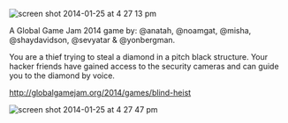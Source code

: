 ![screen shot 2014-01-25 at 4 27 13 pm](https://f.cloud.github.com/assets/1366521/2001806/518ccce8-85cf-11e3-9053-e67760077742.png)

A Global Game Jam 2014 game by:
@anatah, @noamgat, @misha, @shaydavidson, @sevyatar & @yonbergman.

You are a thief trying to steal a diamond in a pitch black structure. Your hacker friends have gained access to the security cameras and can guide you to the diamond by voice.

http://globalgamejam.org/2014/games/blind-heist

![screen shot 2014-01-25 at 4 27 47 pm](https://f.cloud.github.com/assets/1366521/2001804/f59bf17a-85ce-11e3-9deb-6f00d98720ee.png)
